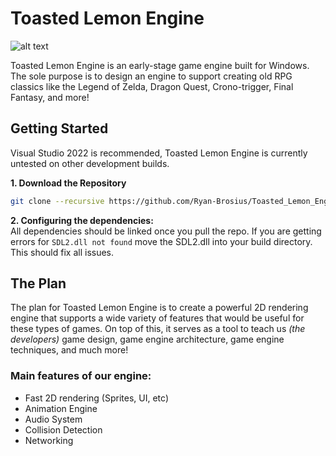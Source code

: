 # Toasted Lemon Engine

![alt text](https://i.imgur.com/KeG8zxb.png)

Toasted Lemon Engine is an early-stage game engine built for Windows. The sole purpose is to design an engine to support creating old RPG classics like the Legend of Zelda, Dragon Quest, Crono-trigger, Final Fantasy, and more!

## Getting Started

Visual Studio 2022 is recommended, Toasted Lemon Engine is currently untested on other development builds.

**1. Download the Repository**
```bash
git clone --recursive https://github.com/Ryan-Brosius/Toasted_Lemon_Engine
```
**2. Configuring the dependencies:**\
All dependencies should be linked once you pull the repo. If you are getting errors for ``SDL2.dll not found`` move the SDL2.dll into your build directory. This should fix all issues.

## The Plan
The plan for Toasted Lemon Engine is to create a powerful 2D rendering engine that supports a wide variety of features that would be useful for these types of games. On top of this, it serves as a tool to teach us *(the developers)* game design, game engine architecture, game engine techniques, and much more! 

### Main features of our engine:
- Fast 2D rendering (Sprites, UI, etc)
- Animation Engine
- Audio System
- Collision Detection
- Networking